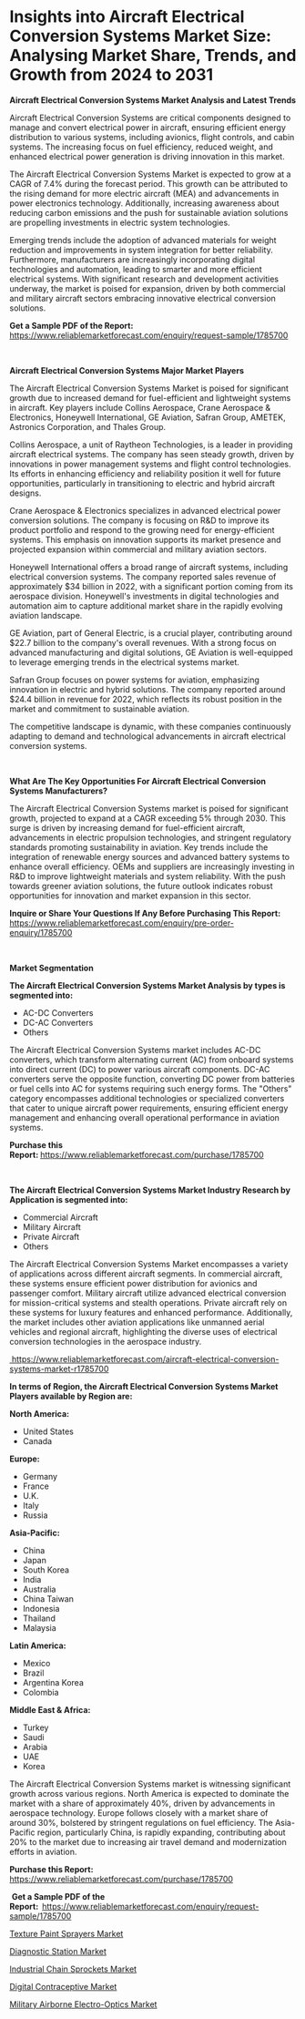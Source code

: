 <p><h1>Insights into Aircraft Electrical Conversion Systems Market Size: Analysing Market Share, Trends, and Growth from 2024 to 2031</h1></p><p><strong>Aircraft Electrical Conversion Systems Market Analysis and Latest Trends</strong></p>
<p><p>Aircraft Electrical Conversion Systems are critical components designed to manage and convert electrical power in aircraft, ensuring efficient energy distribution to various systems, including avionics, flight controls, and cabin systems. The increasing focus on fuel efficiency, reduced weight, and enhanced electrical power generation is driving innovation in this market.</p><p>The Aircraft Electrical Conversion Systems Market is expected to grow at a CAGR of 7.4% during the forecast period. This growth can be attributed to the rising demand for more electric aircraft (MEA) and advancements in power electronics technology. Additionally, increasing awareness about reducing carbon emissions and the push for sustainable aviation solutions are propelling investments in electric system technologies.</p><p>Emerging trends include the adoption of advanced materials for weight reduction and improvements in system integration for better reliability. Furthermore, manufacturers are increasingly incorporating digital technologies and automation, leading to smarter and more efficient electrical systems. With significant research and development activities underway, the market is poised for expansion, driven by both commercial and military aircraft sectors embracing innovative electrical conversion solutions.</p></p>
<p><strong>Get a Sample PDF of the Report:&nbsp;</strong> <a href="https://www.reliablemarketforecast.com/enquiry/request-sample/1785700?utm_campaign=1839&utm_medium=2&utm_source=Github&utm_content=ia&utm_term=18122024&utm_id=aircraft-electrical-conversion-systems">https://www.reliablemarketforecast.com/enquiry/request-sample/1785700</a></p>
<p>&nbsp;</p>
<p><strong>Aircraft Electrical Conversion Systems Major Market Players</strong></p>
<p><p>The Aircraft Electrical Conversion Systems Market is poised for significant growth due to increased demand for fuel-efficient and lightweight systems in aircraft. Key players include Collins Aerospace, Crane Aerospace & Electronics, Honeywell International, GE Aviation, Safran Group, AMETEK, Astronics Corporation, and Thales Group.</p><p>Collins Aerospace, a unit of Raytheon Technologies, is a leader in providing aircraft electrical systems. The company has seen steady growth, driven by innovations in power management systems and flight control technologies. Its efforts in enhancing efficiency and reliability position it well for future opportunities, particularly in transitioning to electric and hybrid aircraft designs.</p><p>Crane Aerospace & Electronics specializes in advanced electrical power conversion solutions. The company is focusing on R&D to improve its product portfolio and respond to the growing need for energy-efficient systems. This emphasis on innovation supports its market presence and projected expansion within commercial and military aviation sectors.</p><p>Honeywell International offers a broad range of aircraft systems, including electrical conversion systems. The company reported sales revenue of approximately $34 billion in 2022, with a significant portion coming from its aerospace division. Honeywell's investments in digital technologies and automation aim to capture additional market share in the rapidly evolving aviation landscape.</p><p>GE Aviation, part of General Electric, is a crucial player, contributing around $22.7 billion to the company's overall revenues. With a strong focus on advanced manufacturing and digital solutions, GE Aviation is well-equipped to leverage emerging trends in the electrical systems market.</p><p>Safran Group focuses on power systems for aviation, emphasizing innovation in electric and hybrid solutions. The company reported around $24.4 billion in revenue for 2022, which reflects its robust position in the market and commitment to sustainable aviation. </p><p>The competitive landscape is dynamic, with these companies continuously adapting to demand and technological advancements in aircraft electrical conversion systems.</p></p>
<p>&nbsp;</p>
<p><strong>What Are The Key Opportunities For Aircraft Electrical Conversion Systems Manufacturers?</strong></p>
<p><p>The Aircraft Electrical Conversion Systems market is poised for significant growth, projected to expand at a CAGR exceeding 5% through 2030. This surge is driven by increasing demand for fuel-efficient aircraft, advancements in electric propulsion technologies, and stringent regulatory standards promoting sustainability in aviation. Key trends include the integration of renewable energy sources and advanced battery systems to enhance overall efficiency. OEMs and suppliers are increasingly investing in R&D to improve lightweight materials and system reliability. With the push towards greener aviation solutions, the future outlook indicates robust opportunities for innovation and market expansion in this sector.</p></p>
<p><strong>Inquire or Share Your Questions If Any Before Purchasing This Report:</strong> <a href="https://www.reliablemarketforecast.com/enquiry/pre-order-enquiry/1785700?utm_campaign=1839&utm_medium=2&utm_source=Github&utm_content=ia&utm_term=18122024&utm_id=aircraft-electrical-conversion-systems">https://www.reliablemarketforecast.com/enquiry/pre-order-enquiry/1785700</a></p>
<p>&nbsp;</p>
<p><strong>Market Segmentation</strong></p>
<p><strong>The Aircraft Electrical Conversion Systems Market Analysis by types is segmented into:</strong></p>
<p><ul><li>AC-DC Converters</li><li>DC-AC Converters</li><li>Others</li></ul></p>
<p><p>The Aircraft Electrical Conversion Systems market includes AC-DC converters, which transform alternating current (AC) from onboard systems into direct current (DC) to power various aircraft components. DC-AC converters serve the opposite function, converting DC power from batteries or fuel cells into AC for systems requiring such energy forms. The "Others" category encompasses additional technologies or specialized converters that cater to unique aircraft power requirements, ensuring efficient energy management and enhancing overall operational performance in aviation systems.</p></p>
<p><strong>Purchase this Report:&nbsp;</strong><a href="https://www.reliablemarketforecast.com/purchase/1785700?utm_campaign=1839&utm_medium=2&utm_source=Github&utm_content=ia&utm_term=18122024&utm_id=aircraft-electrical-conversion-systems">https://www.reliablemarketforecast.com/purchase/1785700</a></p>
<p>&nbsp;</p>
<p><strong>The Aircraft Electrical Conversion Systems Market Industry Research by Application is segmented into:</strong></p>
<p><ul><li>Commercial Aircraft</li><li>Military Aircraft</li><li>Private Aircraft</li><li>Others</li></ul></p>
<p><p>The Aircraft Electrical Conversion Systems Market encompasses a variety of applications across different aircraft segments. In commercial aircraft, these systems ensure efficient power distribution for avionics and passenger comfort. Military aircraft utilize advanced electrical conversion for mission-critical systems and stealth operations. Private aircraft rely on these systems for luxury features and enhanced performance. Additionally, the market includes other aviation applications like unmanned aerial vehicles and regional aircraft, highlighting the diverse uses of electrical conversion technologies in the aerospace industry.</p></p>
<p><a href="https://www.reliablemarketforecast.com/aircraft-electrical-conversion-systems-market-r1785700?utm_campaign=1839&utm_medium=2&utm_source=Github&utm_content=ia&utm_term=18122024&utm_id=aircraft-electrical-conversion-systems">&nbsp;https://www.reliablemarketforecast.com/aircraft-electrical-conversion-systems-market-r1785700</a></p>
<p><strong>In terms of Region, the Aircraft Electrical Conversion Systems Market Players available by Region are:</strong></p>
<p>
    <p> <strong> North America: </strong>
        <ul>
            <li>United States</li>
            <li>Canada</li>
        </ul>
        </p> 
    <p> <strong> Europe: </strong>
        <ul>
            <li>Germany</li>
            <li>France</li>
            <li>U.K.</li>
            <li>Italy</li>
            <li>Russia</li>
        </ul>
        </p> 
    <p> <strong> Asia-Pacific: </strong>
        <ul>
            <li>China</li>
            <li>Japan</li>
            <li>South Korea</li>
            <li>India</li>
            <li>Australia</li>
            <li>China Taiwan</li>
            <li>Indonesia</li>
            <li>Thailand</li>
            <li>Malaysia</li>
        </ul>
        </p> 
    <p> <strong> Latin America: </strong>
        <ul>
            <li>Mexico</li>
            <li>Brazil</li>
            <li>Argentina Korea</li>
            <li>Colombia</li>
        </ul>
        </p> 
    <p> <strong> Middle East & Africa: </strong>
        <ul>
            <li>Turkey</li>
            <li>Saudi</li>
            <li>Arabia</li>
            <li>UAE</li>
            <li>Korea</li>
        </ul>
    </p>
    </p>
<p><p>The Aircraft Electrical Conversion Systems market is witnessing significant growth across various regions. North America is expected to dominate the market with a share of approximately 40%, driven by advancements in aerospace technology. Europe follows closely with a market share of around 30%, bolstered by stringent regulations on fuel efficiency. The Asia-Pacific region, particularly China, is rapidly expanding, contributing about 20% to the market due to increasing air travel demand and modernization efforts in aviation.</p></p>
<p><strong>Purchase this Report: </strong><a href="https://www.reliablemarketforecast.com/purchase/1785700?utm_campaign=1839&utm_medium=2&utm_source=Github&utm_content=ia&utm_term=18122024&utm_id=aircraft-electrical-conversion-systems">https://www.reliablemarketforecast.com/purchase/1785700</a></p>
<p>&nbsp;<strong>Get a Sample PDF of the Report:&nbsp;&nbsp;</strong><a href="https://www.reliablemarketforecast.com/enquiry/request-sample/1785700?utm_campaign=1839&utm_medium=2&utm_source=Github&utm_content=ia&utm_term=18122024&utm_id=aircraft-electrical-conversion-systems">https://www.reliablemarketforecast.com/enquiry/request-sample/1785700</a></p>
<p><strong></strong></p>
<p><p><a href="https://www.linkedin.com/pulse/projected-cagr-81-texture-paint-sprayers-market-analysis-production-gythf?utm_campaign=1839&utm_medium=2&utm_source=Github&utm_content=ia&utm_term=18122024&utm_id=aircraft-electrical-conversion-systems">Texture Paint Sprayers Market</a></p><p><a href="https://www.linkedin.com/pulse/projected-139-cagr-diagnostic-station-market-2024-2031-trend-qjvuf?utm_campaign=1839&utm_medium=2&utm_source=Github&utm_content=ia&utm_term=18122024&utm_id=aircraft-electrical-conversion-systems">Diagnostic Station Market</a></p><p><a href="https://www.linkedin.com/pulse/comprehensive-analysis-industrial-chain-sprockets-market-20242031-nce5f?utm_campaign=1839&utm_medium=2&utm_source=Github&utm_content=ia&utm_term=18122024&utm_id=aircraft-electrical-conversion-systems">Industrial Chain Sprockets Market</a></p><p><a href="https://www.linkedin.com/pulse/strategic-market-insights-navigating-global-digital-contraceptive-tkxvf?utm_campaign=1839&utm_medium=2&utm_source=Github&utm_content=ia&utm_term=18122024&utm_id=aircraft-electrical-conversion-systems">Digital Contraceptive Market</a></p><p><a href="https://github.com/sofayahoo2023/Market-Research-Report-List-6/blob/main/military-airborne-electro-optics-market.md?utm_campaign=1839&utm_medium=2&utm_source=Github&utm_content=ia&utm_term=18122024&utm_id=aircraft-electrical-conversion-systems">Military Airborne Electro-Optics Market</a></p></p>